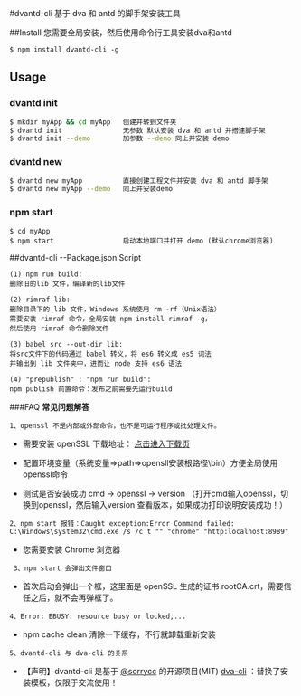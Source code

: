 #dvantd-cli
基于 dva 和 antd 的脚手架安装工具

##Install
您需要全局安装，然后使用命令行工具安装dva和antd
```
$ npm install dvantd-cli -g
```

## Usage
### dvantd init
```bash
$ mkdir myApp && cd myApp   创建并转到文件夹
$ dvantd init               无参数 默认安装 dva 和 antd 并搭建脚手架
$ dvantd init --demo        加参数 --demo 同上并安装 demo
```
### dvantd new
```bash
$ dvantd new myApp          直接创建工程文件并安装 dva 和 antd 脚手架
$ dvantd new myApp --demo   同上并安装demo
```
### npm start
```
$ cd myApp
$ npm start                 启动本地端口并打开 demo (默认chrome浏览器)
```
##dvantd-cli --Package.json Script
```
(1) npm run build:
删除旧的lib 文件，编译新的lib文件

(2) rimraf lib:
删除目录下的 lib 文件，Windows 系统使用 rm -rf（Unix语法）
需要安装 rimraf 命令，全局安装 npm install rimraf -g，
然后使用 rimraf 命令删除文件

(3) babel src --out-dir lib:
将src文件下的代码通过 babel 转义，将 es6 转义成 es5 词法
并输出到 lib 文件夹中，进而让 node 支持 es6 语法

(4) "prepublish" : "npm run build":
npm publish 前置命令：发布之前需要先运行build
```

###FAQ
**常见问题解答**

`1、openssl 不是内部或外部命令，也不是可运行程序或批处理文件。`

* 需要安装 openSSL 下载地址： [点击进入下载页](http://slproweb.com/products/Win32OpenSSL.html)

* 配置环境变量（系统变量=>path=>opensll安装根路径\bin）方便全局使用openssl命令

* 测试是否安装成功 cmd -> openssl -> version （打开cmd输入openssl，切换到openssl，然后输入version 查看版本，如果成功打印说明安装成功！）

 `2、npm start 报错：Caught exception:Error Command failed: C:\Windows\system32\cmd.exe /s /c t "" "chrome" "http:localhost:8989"`

* 您需要安装 Chrome 浏览器

` 3、npm start 会弹出文件窗口`

* 首次启动会弹出一个框，这里面是 openSSL 生成的证书 rootCA.crt，需要信任之后，就不会再弹框了。

`4、Error: EBUSY: resource busy or locked,...`

* npm cache clean 清除一下缓存，不行就卸载重新安装

`5、dvantd-cli 与 dva-cli 的关系`

* 【声明】dvantd-cli 是基于 [@sorrycc](https://www.npmjs.com/~sorrycc) 的开源项目(MIT) [dva-cli](https://www.npmjs.com/package/dva-cli) ：替换了安装模板，仅限于交流使用！
